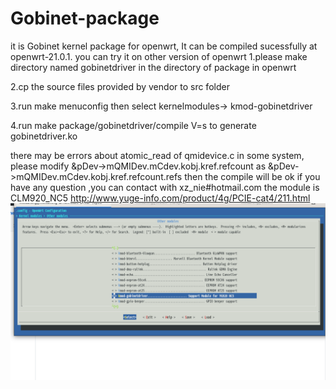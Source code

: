 # Gobinet-package
it is Gobinet kernel package for openwrt, It can be compiled sucessfully at openwrt-21.0.1. you can try it on other version of openwrt
  1.please make directory named gobinetdriver in the directory of package in openwrt
  
  2.cp the source files provided by vendor to src folder
  
  3.run make menuconfig then select kernelmodules-> kmod-gobinetdriver
  
  4.run make package/gobinetdriver/compile V=s to generate gobinetdriver.ko 
  
there may be errors about atomic_read of qmidevice.c in some system, please modify &pDev->mQMIDev.mCdev.kobj.kref.refcount as &pDev->mQMIDev.mCdev.kobj.kref.refcount.refs
then the compile will be ok
if you have any question ,you can contact with xz_nie#hotmail.com
the module is CLM920_NC5 http://www.yuge-info.com/product/4g/PCIE-cat4/211.html
![screen](gobinet.png)
